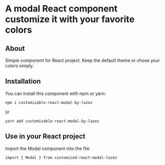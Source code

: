# A modal React component customize it with your favorite colors

## About

Simple component for React project.
Keep the default theme or chose your colors simply.

## Installation

You can install this component with npm or yarn:

    npm i customizable-react-modal-by-lazez

or

    yarn add customizable-react-modal-by-lazez

## Use in your React project

Import the Modal component into the file

    import { Modal } from customized-react-modal-lazez
